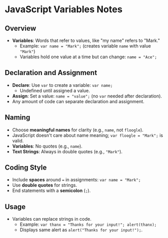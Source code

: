 JavaScript Variables Notes
==========================

Overview
--------

-   **Variables**: Words that refer to values, like "my name" refers to "Mark."
    -   Example: `var name = "Mark";` (creates variable `name` with value `"Mark"`)
    -   Variables hold one value at a time but can change: `name = "Ace";`

Declaration and Assignment
--------------------------

-   **Declare**: Use `var` to create a variable: `var name;`
    -   Undefined until assigned a value.
-   **Assign**: Set a value: `name = "value";` (no `var` needed after declaration).
-   Any amount of code can separate declaration and assignment.

Naming
------

-   Choose **meaningful names** for clarity (e.g., `name`, not `floogle`).
-   JavaScript doesn't care about name meaning; `var floogle = "Mark";` is valid.
-   **Variables**: No quotes (e.g., `name`).
-   **Text Strings**: Always in double quotes (e.g., `"Mark"`).

Coding Style
------------

-   Include **spaces** around `=` in assignments: `var name = "Mark";`
-   Use **double quotes** for strings.
-   End statements with a **semicolon** (`;`).

Usage
-----

-   Variables can replace strings in code.
    -   Example: `var thanx = "Thanks for your input!"; alert(thanx);`
    -   Displays same alert as `alert("Thanks for your input!");`.
